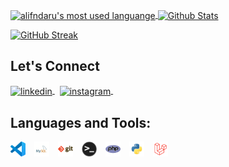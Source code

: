 <p>
    <a href="https://github.com/alifndaru">
      <img
           src="https://github-readme-stats.vercel.app/api/top-langs/?username=alifndaru"
           alt="alifndaru's most used languange"
           align="center"
           height="140"
       />
    </a>
    <a href="https://github.com/alifndaru">
      <img
           src="https://github-readme-stats.vercel.app/api?username=alifndaru&show_icons=true&theme=THEME_NAME=radical"
           alt="Github Stats"
           align="center"
           height="140"
       />
    </a>
  </p>
  
  [![GitHub Streak](https://github-readme-streak-stats.herokuapp.com/?user=alifndaru&theme=prussian&date_format=j%20M%5B%20Y%5D)](https://github-readme-streak-stats.herokuapp.com/?user=alifndaru&theme=prussian&date_format=j%20M%5B%20Y%5Ds)
  
  ## Let's Connect
  <p>
    <a href="https://www.linkedin.com/in/alif-ndaru-kusuma" target="_blank" title="linkedin">
        <img align="center" src="/icons/linkedin.svg" alt="linkedin" style="height:24px"/>
    </a> &nbsp;
    <a href="https://instagram.com/alifffxy?utm_medium=copy_link" target="_blank" title="linkedin">
        <img align="center" src="/icons/instagram.png" alt="instagram" style="height:24px"/>
    </a> &nbsp;
  </p>
  
  ## Languages and Tools:
  <p align="left" class="language">
    <img alt="Visual Studio Code" height="24px" src="https://raw.githubusercontent.com/github/explore/80688e429a7d4ef2fca1e82350fe8e3517d3494d/topics/visual-studio-code/visual-studio-code.png" />
    <img alt="MySQL" height="24px" style="margin-left: 10px" src="https://raw.githubusercontent.com/github/explore/80688e429a7d4ef2fca1e82350fe8e3517d3494d/topics/mysql/mysql.png" />
    <img alt="Git" height="24px" style="margin-left: 10px" src="https://raw.githubusercontent.com/github/explore/80688e429a7d4ef2fca1e82350fe8e3517d3494d/topics/git/git.png" />
    <img alt="Terminal" height="24px" style="margin-left: 10px" src="https://raw.githubusercontent.com/github/explore/80688e429a7d4ef2fca1e82350fe8e3517d3494d/topics/terminal/terminal.png" />
    <img alt="PHP" height="24px" style="margin-left: 10px" src="https://raw.githubusercontent.com/github/explore/80688e429a7d4ef2fca1e82350fe8e3517d3494d/topics/php/php.png" />
    <img alt="Python" height="24px" style="margin-left: 10px" src="https://raw.githubusercontent.com/github/explore/80688e429a7d4ef2fca1e82350fe8e3517d3494d/topics/python/python.png" />
    <img alt="Laravel" height="24px" style="margin-left: 10px" src="https://raw.githubusercontent.com/github/explore/80688e429a7d4ef2fca1e82350fe8e3517d3494d/topics/laravel/laravel.png">
  </p>
  
